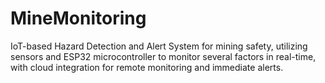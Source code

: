 # MineMonitoring
IoT-based Hazard Detection and Alert System for mining safety, utilizing sensors and ESP32 microcontroller to monitor several factors in real-time, with cloud integration for remote monitoring and immediate alerts.
